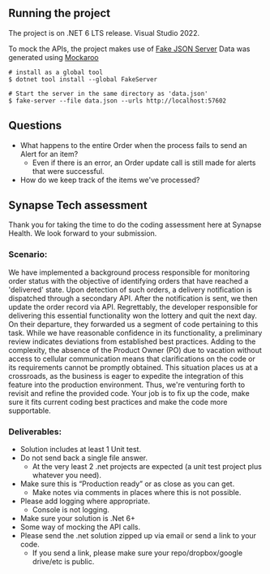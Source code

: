 ## Running the project

The project is on .NET 6 LTS release. Visual Studio 2022.

To mock the APIs, the project makes use of [Fake JSON Server](https://ttu.github.io/dotnet-fake-json-server/#/)
Data was generated using [Mockaroo](https://mockaroo.com/)

````
# install as a global tool
$ dotnet tool install --global FakeServer

# Start the server in the same directory as 'data.json'
$ fake-server --file data.json --urls http://localhost:57602
````

## Questions

* What happens to the entire Order when the process fails to send an Alert for an item? 
  * Even if there is an error, an Order update call is still made for alerts that were successful.
* How do we keep track of the items we've processed?

## Synapse Tech assessment

Thank you for taking the time to do the coding assessment here at Synapse Health. We look forward to your submission.
### Scenario:
We have implemented a background process responsible for monitoring order status with the objective of identifying orders that have reached a 'delivered' state. Upon detection of such orders, a delivery notification is dispatched through a secondary API. After the notification is sent, we then update the order record via API.
Regrettably, the developer responsible for delivering this essential functionality won the lottery and quit the next day. On their departure, they forwarded us a segment of code pertaining to this task. While we have reasonable confidence in its functionality, a preliminary review indicates deviations from established best practices. Adding to the complexity, the absence of the Product Owner (PO) due to vacation without access to cellular communication means that clarifications on the code or its requirements cannot be promptly obtained.
This situation places us at a crossroads, as the business is eager to expedite the integration of this feature into the production environment. Thus, we're venturing forth to revisit and refine the provided code. Your job is to fix up the code, make sure it fits current coding best practices and make the code more supportable.

### Deliverables:
*	Solution includes at least 1 Unit test. 
*	Do not send back a single file answer.
    -	At the very least 2 .net projects are expected (a unit test project plus whatever you need).
*	Make sure this is “Production ready” or as close as you can get.
    -	Make notes via comments in places where this is not possible.
*	Please add logging where appropriate.
    -	Console is not logging.
*	Make sure your solution is .Net 6+ 
*	Some way of mocking the API calls.
*	Please send the .net solution zipped up via email or send a link to your code.
    -	If you send a link, please make sure your repo/dropbox/google drive/etc is public.
